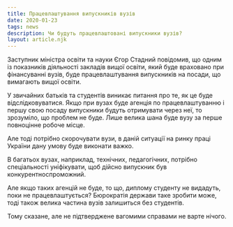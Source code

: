 ```yaml
---
title: Працевлаштування випускників вузів
date: 2020-01-23
tags: news
description: Чи будуть працевлаштовані випускники вузів?
layout: article.njk
---
```


Заступник міністра освіти та науки Єгор Стадний повідомив, що одним із показників діяльності закладів вищої освіти, який буде враховано при фінансуванні вузів, буде працевлаштування випускників на посади, що вимагають вищої освіти. 

У звичайних батьків та студентів виникає питання про те, як це буде відслідковуватися. Якщо при вузах буде агенція по працевлаштуванню і першу свою посаду випускники будуть отримувати через неї, то зрозуміло, що проблем не буде. Лише велика шана буде вузу за перше повноцінне робоче місце. 

Але тоді потрібно скорочувати вузи, в даній ситуації на ринку праці України дану умову буде виконати важко.

В багатьох вузах, наприклад, технічних, педагогічних, потрібно спеціальності уніфікувати, щоб дійсно випускник був конкурентноспроможний. 

Але якщо таких агенцій не буде, то що, диплому студенту не видадуть, поки не працевлаштується? Бюрократія держави таке зробити може, тоді також велика частина вузів залишиться без студентів. 

Тому сказане, але не підтверджене вагомими справами не варте нічого.